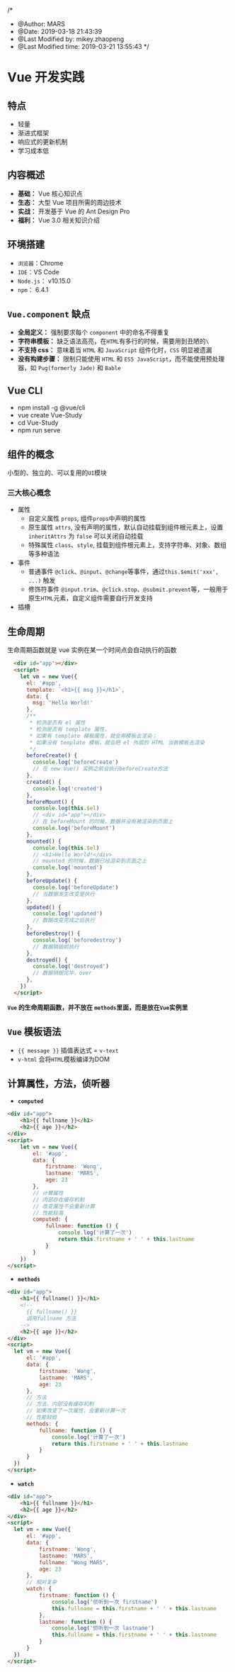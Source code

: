 /*
 * @Author: MARS 
 * @Date: 2019-03-18 21:43:39 
 * @Last Modified by: mikey.zhaopeng
 * @Last Modified time: 2019-03-21 13:55:43
 */
# Vue 开发实践

## 特点

* 轻量
* 渐进式框架
* 响应式的更新机制
* 学习成本低

## 内容概述

* **基础：** Vue 核心知识点
* **生态：** 大型 Vue 项目所需的周边技术
* **实战：** 开发基于 Vue 的 Ant Design Pro
* **福利：** Vue 3.0 相关知识介绍

## 环境搭建

* `浏览器`：Chrome
* `IDE`：VS Code
* `Node.js`： v10.15.0
* `npm`： 6.4.1

## `Vue.component` 缺点

* **全局定义：** 强制要求每个 `component` 中的命名不得重复
* **字符串模板：** 缺乏语法高亮，在`HTML`有多行的时候，需要用到丑陋的` \ `
* **不支持 css：** 意味着当 `HTML` 和 `JavaScript` 组件化时，`CSS` 明显被遗漏
* **没有构建步骤：** 限制只能使用 `HTML` 和 `ES5 JavaScript`，而不能使用预处理器，如 `Pug(formerly Jade)` 和 `Bable`

## Vue CLI

* npm install -g @vue/cli
* vue create Vue-Study
* cd Vue-Study
* npm run serve

## 组件的概念

小型的、独立的、可以复用的`UI`模块

### 三大核心概念

* 属性
  * 自定义属性 `props`, 组件`props`中声明的属性
  * 原生属性 `attrs`, 没有声明的属性，默认自动挂载到组件根元素上，设置 `inheritAttrs` 为 `false` 可以关闭自动挂载
  * 特殊属性 `class`、`style`, 挂载到组件根元素上，支持字符串、对象、数组等多种语法
* 事件
  * 普通事件 `@click`、`@input`、`@change`等事件，通过`this.$emit('xxx', ...)` 触发
  * 修饰符事件 `@input.trim`、`@click.stop`、`@submit.prevent`等，一般用于原生`HTML`元素，自定义组件需要自行开发支持
* 插槽

## 生命周期

生命周期函数就是 vue 实例在某一个时间点会自动执行的函数

```html
  <div id="app"></div>
  <script>
    let vm = new Vue({
      el: '#app',
      template: `<h1>{{ msg }}</h1>`,
      data: {
        msg: 'Hello World!'
      },
      /**
       * 检测是否有 el 属性
       * 检测是否有 template 属性，
       * 如果有 template 模板属性，就会用模板去渲染；
       * 如果没有 template 模板，就会把 el 外层的 HTML 当做模板去渲染
       */
      beforeCreate() {
        console.log('beforeCreate')
        // 在 new Vue() 实例之前会执行beforeCreate方法
      },
      created() {
        console.log('created')
      },
      beforeMount() {
        console.log(this.$el)
        // <div id="app"></div>
        // 在 beforeMount 的时候，数据并没有被渲染到页面上
        console.log('beforeMount')
      },
      mounted() {
        console.log(this.$el)
        // <h1>Hello World!</div>
        // mounted 的时候，数据已经渲染到页面之上
        console.log('mounted')
      },
      beforeUpdate() {
        console.log('beforeUpdate')
        // 当数据发生改变是执行
      },
      updated() {
        console.log('updated')
        // 数据改变完成之后执行
      },
      beforeDestroy() {
        console.log('beforedestroy')
        // 数据销毁前执行
      },
      destroyed() {
        console.log('destroyed')
        // 数据销毁完毕，over
      },
    })
  </script>
```

**`Vue` 的生命周期函数，并不放在 `methods`里面，而是放在`Vue`实例里**

## `Vue` 模板语法

* `{{ message }}` 插值表达式 = `v-text`
*  `v-html` 会将`HTML`模板编译为DOM

## 计算属性，方法，侦听器

* **`computed`**

```html
<div id="app">
    <h1>{{ fullname }}</h1>
    <h2>{{ age }}</h2>
</div>
<script>
    let vm = new Vue({
        el: '#app',
        data: {
            firstname: 'Wong',
            lastname: 'MARS',
            age: 23
        },
        // 计算属性
        // 内部存在缓存机制
        // 改变属性不会重新计算
        // 性能较高
        computed: {
            fullname: function () {
                console.log('计算了一次')
                return this.firstname + ' ' + this.lastname
            }
        }
    })
</script>
```

* **`methods`**

```html
<div id="app">
    <h1>{{ fullname() }}</h1>
    <!-- 
      {{ fullname() }}  
      调用fullname 方法
    -->
    <h2>{{ age }}</h2>
</div>
<script>
  let vm = new Vue({
      el: '#app',
      data: {
          firstname: 'Wong',
          lastname: 'MARS',
          age: 23
      },
      // 方法
      // 方法，内部没有缓存机制
      // 如果改变了一次属性，会重新计算一次
      // 性能较低
      methods: {
          fullname: function () {
              console.log('计算了一次')
              return this.firstname + ' ' + this.lastname
          }
      }
  })
</script>
```

* **`watch`**

```html
<div id="app">
    <h1>{{ fullname }}</h1>
    <h2>{{ age }}</h2>
</div>
<script>
  let vm = new Vue({
      el: '#app',
      data: {
          firstname: 'Wong',
          lastname: 'MARS',
          fullname: "Wong MARS",
          age: 23
      },
      // 相对复杂
      watch: {
          firstname: function () {
              console.log('侦听到一次 firstname')
              this.fullname = this.firstname + ' ' + this.lastname
          },
          lastname: function () {
              console.log('侦听到一次 lastname')
              this.fullname = this.firstname + ' ' + this.lastname
          }
      }
  })
</script>
```